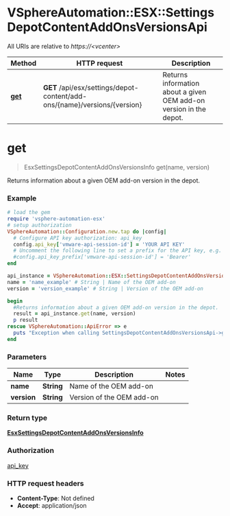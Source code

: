 # VSphereAutomation::ESX::SettingsDepotContentAddOnsVersionsApi

All URIs are relative to *https://&lt;vcenter&gt;*

Method | HTTP request | Description
------------- | ------------- | -------------
[**get**](SettingsDepotContentAddOnsVersionsApi.md#get) | **GET** /api/esx/settings/depot-content/add-ons/{name}/versions/{version} | Returns information about a given OEM add-on version in the depot.


# **get**
> EsxSettingsDepotContentAddOnsVersionsInfo get(name, version)

Returns information about a given OEM add-on version in the depot.

### Example
```ruby
# load the gem
require 'vsphere-automation-esx'
# setup authorization
VSphereAutomation::Configuration.new.tap do |config|
  # Configure API key authorization: api_key
  config.api_key['vmware-api-session-id'] = 'YOUR API KEY'
  # Uncomment the following line to set a prefix for the API key, e.g. 'Bearer' (defaults to nil)
  #config.api_key_prefix['vmware-api-session-id'] = 'Bearer'
end

api_instance = VSphereAutomation::ESX::SettingsDepotContentAddOnsVersionsApi.new
name = 'name_example' # String | Name of the OEM add-on
version = 'version_example' # String | Version of the OEM add-on

begin
  #Returns information about a given OEM add-on version in the depot.
  result = api_instance.get(name, version)
  p result
rescue VSphereAutomation::ApiError => e
  puts "Exception when calling SettingsDepotContentAddOnsVersionsApi->get: #{e}"
end
```

### Parameters

Name | Type | Description  | Notes
------------- | ------------- | ------------- | -------------
 **name** | **String**| Name of the OEM add-on | 
 **version** | **String**| Version of the OEM add-on | 

### Return type

[**EsxSettingsDepotContentAddOnsVersionsInfo**](EsxSettingsDepotContentAddOnsVersionsInfo.md)

### Authorization

[api_key](../README.md#api_key)

### HTTP request headers

 - **Content-Type**: Not defined
 - **Accept**: application/json




